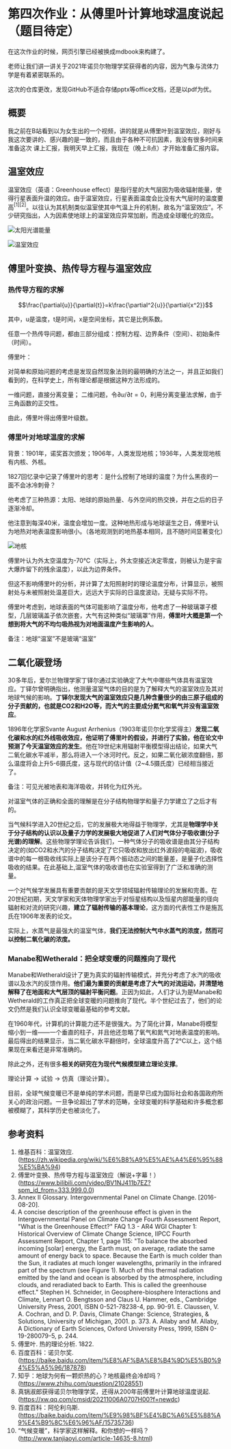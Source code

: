 <head>
    <script src="https://cdn.mathjax.org/mathjax/latest/MathJax.js?config=TeX-AMS-MML_HTMLorMML" type="text/javascript"></script>
    <script type="text/x-mathjax-config">
        MathJax.Hub.Config({
            tex2jax: {
            skipTags: ['script', 'noscript', 'style', 'textarea', 'pre'],
            inlineMath: [['$','$']]
            }
        });
    </script>
</head>

# 第四次作业：从傅里叶计算地球温度说起（题目待定）

在这次作业的时候，网页引擎已经被换成mdbook来构建了。

老师让我们讲一讲关于2021年诺贝尔物理学奖获得者的内容，因为气象与流体力学是有着紧密联系的。

这次的仓库更改，发现GitHub不适合存储pptx等office文档，还是以pdf为优。

## 概要

我之前在B站看到以为女生出的一个视频，讲的就是从傅里叶到温室效应，刚好与我这次要讲的、感兴趣的是一致的，而且由于各种不可抗因素，我没有很多时间来准备这次
课上汇报，我明天早上汇报，我现在（晚上8点）才开始准备汇报内容。

## 温室效应

温室效应（英语：Greenhouse effect）是指行星的大气层因为吸收辐射能量，使得行星表面升温的效应。由于温室效应，行星表面温度会比没有大气层时的温度要高$^{[1][2]}$。以往认为其机制类似温室使其中气温上升的机制，故名为“温室效应”。不少研究指出，人为因素使地球上的温室效应异常加剧，而造成全球暖化的效应。

![太阳光谱能量](https://tse1-mm.cn.bing.net/th/id/R-C.15e7f80adca48f2bfba97e3e816df7b8?rik=K4QpZO%2bRlFUpHA&riu=http%3a%2f%2fwww.lstek.cn%2fattached%2fty%2fty17042409.jpg&ehk=g156bv42SS41G34pZPGfsU3suFDiS%2fK%2fTimXJPx7Vcg%3d&risl=&pid=ImgRaw&r=0)

![温室效应](https://inews.gtimg.com/newsapp_bt/0/10172401353/1000)

## 傅里叶变换、热传导方程与温室效应

### 热传导方程的求解

$$\frac{\partial{u}}{\partial{t}}=k\frac{\partial^2{u}}{\partial{x^2}}$$

其中，u是温度，t是时间，x是空间坐标，其它是比例系数。

任意一个热传导问题，都由三部分组成：控制方程、边界条件（空间）、初始条件（时间）。

傅里叶：

对简单和原始问题的考虑是发现自然现象法则的最明确的方法之一，并且正如我们看到的，在科学史上，所有理论都是根据这种方法形成的。

一维问题，直接分离变量；
二维问题，令$\partial{u}/\partial{t}=0$，利用分离变量法求解，由于三角函数的正交性。

由此，傅里叶得出傅里叶级数。

### 傅里叶对地球温度的求解

背景：1901年，诺奖首次颁发；1906年，人类发现地核；1936年，人类发现地核有内核、外核。

1827回忆录中记录了傅里叶的思考：是什么控制了地球的温度？为什么黑夜的一面不会冰冷刺骨？

他考虑了三种热源：太阳、地球的原始热量、与外空间的热交换，并在之后的日子逐渐冷却。

他注意到每深40米，温度会增加一度。这种地热形成与地球诞生之日，傅里叶认为地热对地表温度影响很小。（各地观测到的地热基本相同，且不随时间显著变化）

![地核](https://sw.cool3c.com/article/2019/4f7d8298-7884-466c-9036-ffb5d0f58183.jpg?fit=max&w=2400&q=80)

傅里叶认为外太空温度为-70°C（实际上，外太空接近决定零度，则被认为是宇宙大爆炸留下的残余温度），以此为边界条件。

但这不影响傅里叶的分析，并计算了太阳照射时的理论温度分布，计算显示，被照射处与未被照射处温差巨大，远远大于实际的日温度波动，无疑与实际不符。

傅里叶考虑到，地球表面的气体可能影响了温度分布，他考虑了一种玻璃罩子模型，几层玻璃盖子依次嵌套，大气有这种类似“玻璃罩”作用，**傅里叶大概是第一个想到将大气的不均匀吸热视为对地面温度产生影响的人**。

备注：地球“温室”不是玻璃“温室”

## 二氧化碳登场

30多年后，爱尔兰物理学家丁铎尔通过实验确定了大气中哪些气体具有温室效应。丁铎尔曾明确指出，他测量温室气体的目的是为了解释大气的温室效应及其对地球气候的影响。**丁铎尔发现大气的温室效应只是几种含量很少的由三原子组成的分子贡献的，也就是CO2和H2O等，而大气的主要成分氮气和氧气并没有温室效应**。

1896年化学家Svante August Arrhenius（1903年诺贝尔化学奖得主）**发现二氧化碳和水的红外线吸收效应，他证明了傅里叶的假设，并进行了实验，他在论文中预测了今天温室效应的发生**。他在19世纪末用辐射平衡模型得出结论，如果大气二氧化碳水平减半，那么将进入一个冰河时代。反之，如果二氧化碳浓度翻倍，那么温度将会上升5-6摄氏度，这与现代的估计值（2~4.5摄氏度）已经相当接近了。

备注：可见光被地表和海洋吸收，并转化为红外光。

对温室气体的正确和全面的理解是在分子结构物理学和量子力学建立了之后才有的。

当气候科学进入20世纪之后，它的发展极大地得益于物理学，尤其是**物理学中关于分子结构的认识以及量子力学的发展极大地促进了人们对气体分子吸收谱(分子光谱)的理解**。这些物理学理论告诉我们，一种气体分子的吸收谱是由其分子结构决定的(如CO2和水汽的分子结构决定了它只吸收和放出红外波段的电磁波)，吸收谱中的每一根吸收线实际上是该分子在两个振动态之间的能量差，是量子化选择性吸收的结果。在此基础上,温室气体的吸收谱也在实验室得到了广泛和准确的测量。

一个对气候学发展具有重要贡献的是天文学领域辐射传输理论的发展和完善。在20世纪初期，天文学家和天体物理学家出于对恒星结构以及恒星内部能量的径向辐射和对流的研究兴趣，**建立了辐射传输的基本理论**，这方面的代表性工作是施瓦氏在1906年发表的论文。

实际上，水蒸气是最强大的温室气体，**我们无法控制大气中水蒸气的浓度，然而可以控制二氧化碳的浓度。**

### Manabe和Wetherald：把全球变暖的问题推向了现代

Manabe和Wetherald设计了更为真实的辐射传输模式，并充分考虑了水汽的吸收谱以及水汽的反馈作用。**他们最为重要的贡献是考虑了大气的对流运动，并清楚地解释了在地面和大气层顶的辐射平衡问题**。正因为如此，人们才认为是Manabe和Wetherald的工作真正把全球变暖的问题推向了现代。半个世纪过去了，他们的论文仍然是我们认识全球变暖最基础的参考文献。

在1960年代，计算机的计算能力还不是很强大。为了简化计算，Manabe将模型缩小到一维——一个垂直的柱子，并且他还忽略了氧气和氮气对地表温度的影响。最后得出的结果显示，当二氧化碳水平翻倍时，全球温度升高了2°C以上，这个结果现在来看还是非常准确的。

除此之外，还有很多**相关的研究在为现代气候模型建立理论支撑**。

理论计算 -> 试验 -> 仿真（理论计算）。

目前，全球气候变暖已不是单纯的学术问题，而是早已成为国际社会和各国政府所关心的政治问题。一旦争论超出了学术的范畴，全球变暖的科学基础和许多概念都被模糊了，其科学历史也被淡化了。

## 参考资料

1. 维基百科：温室效应. (https://zh.wikipedia.org/wiki/%E6%B8%A9%E5%AE%A4%E6%95%88%E5%BA%94)
2. 傅里叶变换、热传导方程与温室效应（解说+字幕！）(https://www.bilibili.com/video/BV1NJ411b7EZ?spm_id_from=333.999.0.0)
3.  Annex II Glossary. Intergovernmental Panel on Climate Change. [2016-08-20].
4.  A concise description of the greenhouse effect is given in the Intergovernmental Panel on Climate Change Fourth Assessment Report, "What is the Greenhouse Effect?" FAQ 1.3 - AR4 WGI Chapter 1: Historical Overview of Climate Change Science, IIPCC Fourth Assessment Report, Chapter 1, page 115: "To balance the absorbed incoming [solar] energy, the Earth must, on average, radiate the same amount of energy back to space. Because the Earth is much colder than the Sun, it radiates at much longer wavelengths, primarily in the infrared part of the spectrum (see Figure 1). Much of this thermal radiation emitted by the land and ocean is absorbed by the atmosphere, including clouds, and reradiated back to Earth. This is called the greenhouse effect."
Stephen H. Schneider, in Geosphere-biosphere Interactions and Climate, Lennart O. Bengtsson and Claus U. Hammer, eds., Cambridge University Press, 2001, ISBN 0-521-78238-4, pp. 90-91.
E. Claussen, V. A. Cochran, and D. P. Davis, Climate Change: Science, Strategies, & Solutions, University of Michigan, 2001. p. 373.
A. Allaby and M. Allaby, A Dictionary of Earth Sciences, Oxford University Press, 1999, ISBN 0-19-280079-5, p. 244.
5. 傅里叶. 热的理论分析. 1822.
6. 百度百科：诺贝尔奖. (https://baike.baidu.com/item/%E8%AF%BA%E8%B4%9D%E5%B0%94%E5%A5%96/187878)
7. 知乎：地球为何有一颗炽热的心？地核最终会冷却吗？(https://www.zhihu.com/question/21028551)
8. 真锅淑郎获得诺贝尔物理学奖，还得从200年前傅里叶计算地球温度说起. (https://xw.qq.com/cmsid/20211006A0707H00?f=newdc)
9. 百度百科：阿伦利乌斯. (https://baike.baidu.com/item/%E9%98%BF%E4%BC%A6%E5%88%A9%E4%B9%8C%E6%96%AF/15735736)
10. “气候变暖”，科学家这样解释。和你想的一样吗？(http://www.tanjiaoyi.com/article-14635-8.html)